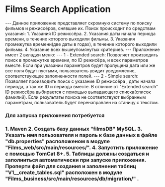 <h1>Films Search Application</h1>
---
Данное приложение представляет скромную систему по поиску фильмов и режиссёров, снявшие их.
Поиск происходит по средствам указания:
1. Указания ID режиссёра.
2. Указания даты начала периода времени, в течение которого выходили фильмы.
3. Указания промежутка времени(две даты в годах), в течение которого выходили фильмы.
4. Указание всех вышеупомянутых критериев.
---
Приложение имеет 2 вкладки меню:
---
1 - Extended search: Позволяет производить поиск в промежутке времени, по ID режисёра, и всех параметров вместе.
Если при указании параметров будет пропущена дата или же все поля будут пустыми, пользователь увидит уведомление, соответствующее заполненности полей.
---
2 - Simple search: Позволяет производить поиск с указание ID режиссёра , даты начала периода, а так же ID и периода вместе.
В отличие от "Extended search" ID режиссёра выбирается с помощью выпадающего списка(список фамилий).
Если результаты поиска не соответствуют выбранным параметрам, пользователь будет перенаправлен на станицу с текстом.
<h3>Для запуска приложения потребуется<h3>
1. Maven
2. Создать базу данных "filmsDB" MySQL.
3. Указать имя пользователя и пароль к базе данных в файле "db.properties" расположеном в модуле "Films_web/src/main/resources/".
4. Запустить приложение с помощью TomCat 8+.
5. Таблицы должны создаться и заполниться автоматически при запуске приложения.
Проперти файл для создания и заполнения таблиц "V1__create_tables.sql" расположен в модуле "Films_business/src/main/resources/db/migration/" .

